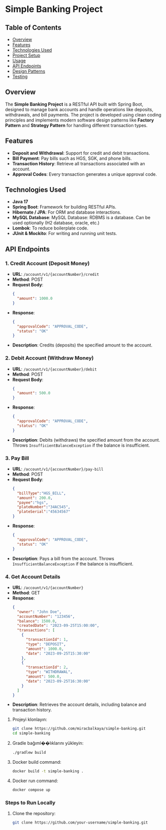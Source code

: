 # Simple Banking Project

## Table of Contents
- [Overview](#overview)
- [Features](#features)
- [Technologies Used](#technologies-used)
- [Project Setup](#project-setup)
- [Usage](#usage)
- [API Endpoints](#api-endpoints)
- [Design Patterns](#design-patterns)
- [Testing](#testing)

## Overview

The **Simple Banking Project** is a RESTful API built with Spring Boot, designed to manage bank accounts and handle operations like deposits, withdrawals, and bill payments. The project is developed using clean coding principles and implements modern software design patterns like **Factory Pattern** and **Strategy Pattern** for handling different transaction types.

## Features

- **Deposit and Withdrawal**: Support for credit and debit transactions.
- **Bill Payment**: Pay bills such as HGS, SGK, and phone bills.
- **Transaction History**: Retrieve all transactions associated with an account.
- **Approval Codes**: Every transaction generates a unique approval code.

## Technologies Used

- **Java 17**
- **Spring Boot**: Framework for building RESTful APIs.
- **Hibernate / JPA**: For ORM and database interactions.
- **MySQL Database**:  MySQL Database: RDBMS is a database. Can be used optionally (H2 database, oracle, etc.)
- **Lombok**: To reduce boilerplate code.
- **JUnit & Mockito**: For writing and running unit tests.

## API Endpoints

### 1. Credit Account (Deposit Money)
- **URL**: `/account/v1/{accountNumber}/credit`
- **Method**: POST
- **Request Body**:
  ```json
  {
    "amount": 1000.0
  }
  ```
- **Response**:
  ```json
  {
    "approvalCode": "APPROVAL_CODE",
    "status": "OK"
  }
  ```
- **Description**: Credits (deposits) the specified amount to the account.

### 2. Debit Account (Withdraw Money)
- **URL**: `/account/v1/{accountNumber}/debit`
- **Method**: POST
- **Request Body**:
  ```json
  {
    "amount": 500.0
  }
  ```
- **Response**:
  ```json
  {
    "approvalCode": "APPROVAL_CODE",
    "status": "OK"
  }
  ```
- **Description**: Debits (withdraws) the specified amount from the account. Throws `InsufficientBalanceException` if the balance is insufficient.

### 3. Pay Bill
- **URL**: `/account/v1/{accountNumber}/pay-bill`
- **Method**: POST
- **Request Body**:
  ```json
  {
    "billType":"HGS_BILL",
    "amount": 200.0,
    "payee":"hgs",
    "plateNumber":"34AC545",
    "plateSerial":"45634567"
  }
  ```
- **Response**:
  ```json
  {
    "approvalCode": "APPROVAL_CODE",
    "status": "OK"
  }
  ```
- **Description**: Pays a bill from the account. Throws `InsufficientBalanceException` if the balance is insufficient.


### 4. Get Account Details
- **URL**: `/account/v1/{accountNumber}`
- **Method**: GET
- **Response**:
  ```json
  {
    "owner": "John Doe",
    "accountNumber": "123456",
    "balance": 1500.0,
    "createdDate": "2023-09-25T15:00:00",
    "transactions": [
      {
        "transactionId": 1,
        "type": "DEPOSIT",
        "amount": 1000.0,
        "date": "2023-09-25T15:30:00"
      },
      {
        "transactionId": 2,
        "type": "WITHDRAWAL",
        "amount": 500.0,
        "date": "2023-09-25T16:30:00"
      }
    ]
  }
  ```
- **Description**: Retrieves the account details, including balance and transaction history.

1. Projeyi klonlayın:
    ```sh
    git clone https://github.com/miracbalkaya/simple-banking.git
    cd simple-banking
    ```

2. Gradle bağıml��lıklarını yükleyin:
    ```sh
    ./gradlew build
    ```
3. Docker build command:
    ```sh
    docker build -t simple-banking .
    ```
4. Docker run command:
    ```sh
   docker compose up
    ```


### Steps to Run Locally

1. Clone the repository:
   ```bash
   git clone https://github.com/your-username/simple-banking.git

